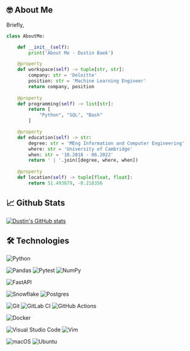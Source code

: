 ## :nerd_face: About Me

Briefly,
```python
class AboutMe:

    def __init__(self):
        print('About Me - Dustin Baek')

    @property
    def workspace(self) -> tuple[str, str]:
        company: str = 'Deloitte'
        position: str = 'Machine Learning Engineer'
        return company, position
    
    @property
    def programming(self) -> list[str]:
        return [
            "Python", "SQL", "Bash"
        ]

    @property
    def education(self) -> str:
        degree: str = 'MEng Information and Computer Engineering'
        where: str = 'University of Cambridge'
        when: str = '10.2018 - 06.2022'
        return ' | '.join([degree, where, when])
    
    @property
    def location(self) -> tuple[float, float]:
        return 51.493879, -0.218356
```

## :chart_with_upwards_trend: Github Stats
[![Dustin's GitHub stats](https://github-readme-stats.vercel.app/api?username=dustinbaekpersonal&show_icons=true&theme=dark)](https://github.com/anuraghazra/github-readme-stats)

## :hammer_and_wrench: Technologies
![Python](https://img.shields.io/badge/python-3670A0?style=for-the-badge&logo=python&logoColor=ffdd54)

![Pandas](https://img.shields.io/badge/pandas-%23150458.svg?style=for-the-badge&logo=pandas&logoColor=white)
![Pytest](https://a11ybadges.com/badge?logo=pytest)
![NumPy](https://img.shields.io/badge/numpy-%23013243.svg?style=for-the-badge&logo=numpy&logoColor=white)

![FastAPI](https://img.shields.io/badge/FastAPI-005571?style=for-the-badge&logo=fastapi)

![Snowflake](https://a11ybadges.com/badge?logo=snowflake)
![Postgres](https://img.shields.io/badge/postgres-%23316192.svg?style=for-the-badge&logo=postgresql&logoColor=white)

![Git](https://img.shields.io/badge/git-%23F05033.svg?style=for-the-badge&logo=git&logoColor=white)
![GitLab CI](https://img.shields.io/badge/gitlab%20ci-%23181717.svg?style=for-the-badge&logo=gitlab&logoColor=white)
![GitHub Actions](https://img.shields.io/badge/github%20actions-%232671E5.svg?style=for-the-badge&logo=githubactions&logoColor=white)

![Docker](https://img.shields.io/badge/docker-%230db7ed.svg?style=for-the-badge&logo=docker&logoColor=white)

![Visual Studio Code](https://img.shields.io/badge/Visual%20Studio%20Code-0078d7.svg?style=for-the-badge&logo=visual-studio-code&logoColor=white)
![Vim](https://img.shields.io/badge/VIM-%2311AB00.svg?style=for-the-badge&logo=vim&logoColor=white)

![macOS](https://img.shields.io/badge/mac%20os-000000?style=for-the-badge&logo=macos&logoColor=F0F0F0)
![Ubuntu](https://img.shields.io/badge/Ubuntu-E95420?style=for-the-badge&logo=ubuntu&logoColor=white)
